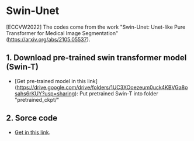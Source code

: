# Swin-Unet
[ECCVW2022] The codes come from the work "Swin-Unet: Unet-like Pure Transformer for Medical Image Segmentation"(https://arxiv.org/abs/2105.05537).

## 1. Download pre-trained swin transformer model (Swin-T)
* [Get pre-trained model in this link] (https://drive.google.com/drive/folders/1UC3XOoezeum0uck4KBVGa8osahs6rKUY?usp=sharing): Put pretrained Swin-T into folder "pretrained_ckpt/"

## 2. Sorce code

- [Get in this link](https://github.com/HuCaoFighting/Swin-Unet).
